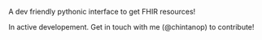 A dev friendly pythonic interface to get FHIR resources! 

In active developement. Get in touch with me (@chintanop) to contribute!
